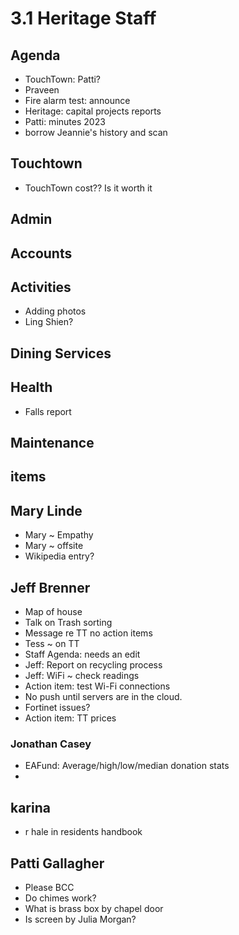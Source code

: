 # 3.1 Heritage Staff

## Agenda

* TouchTown: Patti?
* Praveen
* Fire alarm test: announce
* Heritage: capital projects reports
* Patti: minutes 2023
* borrow Jeannie's history and scan

## Touchtown

* TouchTown cost?? Is it worth it

## Admin

## Accounts

## Activities

* Adding photos
* Ling Shien?

## Dining Services

## Health

* Falls report

## Maintenance

## items

## Mary Linde

* Mary ~ Empathy
* Mary ~ offsite
* Wikipedia entry?

## Jeff Brenner

* Map of house
* Talk on Trash sorting
* Message re TT no action items
* Tess ~ on TT
* Staff Agenda: needs an edit
* Jeff: Report on recycling process
* Jeff: WiFi ~ check readings
* Action item: test Wi-Fi connections
* No push until servers are in the cloud.
* Fortinet issues?
* Action item: TT prices

### Jonathan Casey

* EAFund: Average/high/low/median donation stats
*

## karina

* r hale in residents handbook

## Patti Gallagher

* Please BCC
* Do chimes work?
* What is brass box by chapel door
* Is screen by Julia Morgan?

